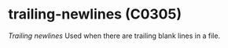 # trailing-newlines (C0305)
*Trailing newlines* Used when there are trailing blank lines in a file.
